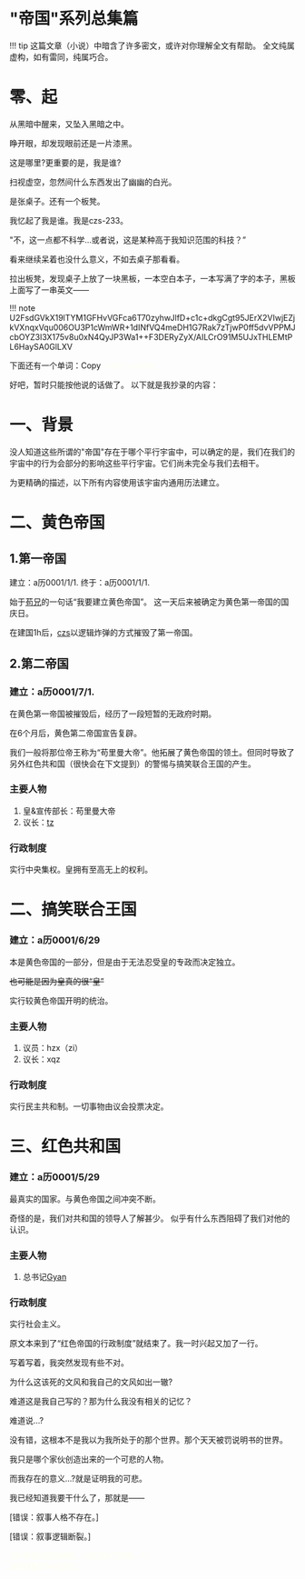 # "帝国"系列总集篇
!!! tip
    这篇文章（小说）中暗含了许多密文，或许对你理解全文有帮助。
    全文纯属虚构，如有雷同，纯属巧合。

# 零、起
从黑暗中醒来，又坠入黑暗之中。

睁开眼，却发现眼前还是一片漆黑。

这是哪里?更重要的是，我是谁?

扫视虚空，忽然间什么东西发出了幽幽的白光。

是张桌子。还有一个板凳。

我忆起了我是谁。我是czs-233。

"不，这一点都不科学...或者说，这是某种高于我知识范围的科技？”

看来继续呆着也没什么意义，不如去桌子那看看。

拉出板凳，发现桌子上放了一块黑板，一本空白本子，一本写满了字的本子，黑板上面写了一串英文——


!!! note
   U2FsdGVkX19lTYM1GFHvVGFca6T70zyhwJlfD+c1c+dkgCgt95JErX2VIwjEZjkVXnqxVqu006OU3P1cWmWR+1dINfVQ4meDH1G7Rak7zTjwP0ff5dvVPPMJcbOYZ3l3X175v8u0xN4QyJP3Wa1++F3DERyZyX/AILCrO91M5UJxTHLEMtPL6HaySA0GlLXV


下面还有一个单词：Copy
<font color=#fffff size=2>--AES -czs233 </font>

好吧，暂时只能按他说的话做了。
以下就是我抄录的内容：
# 一、背景
没人知道这些所谓的"帝国"存在于哪个平行宇宙中，可以确定的是，我们在我们的宇宙中的行为会部分的影响这些平行宇宙。它们尚未完全与我们去相干。

为更精确的描述，以下所有内容使用该宇宙内通用历法建立。

# 二、黄色帝国
## 1.第一帝国
建立：a历0001/1/1.
终于：a历0001/1/1.

始于[苟兄]()的一句话“我要建立黄色帝国”。
这一天后来被确定为黄色第一帝国的国庆日。

在建国1h后，[czs](人物志\czs.md)以逻辑炸弹的方式摧毁了第一帝国。
## 2.第二帝国
### 建立：a历0001/7/1.

在黄色第一帝国被摧毁后，经历了一段短暂的无政府时期。

在6个月后，黄色第二帝国宣告复辟。

我们一般将那位帝王称为“苟里曼大帝”。他拓展了黄色帝国的领土。但同时导致了另外红色共和国（很快会在下文提到）的警惕与搞笑联合王国的产生。

### 主要人物
1. 皇&宣传部长：苟里曼大帝
2. 议长：[tz](/人物志/Rabbit.md)
### 行政制度
实行中央集权。皇拥有至高无上的权利。
# 二、搞笑联合王国
### 建立：a历0001/6/29

本是黄色帝国的一部分，但是由于无法忍受皇的专政而决定独立。

<del/>也可能是因为皇真的很“皇”<del>

实行较黄色帝国开明的统治。

### 主要人物
1. 议员：hzx（zi）
2. 议长：xqz
### 行政制度
实行民主共和制。一切事物由议会投票决定。
# 三、红色共和国
### 建立：a历0001/5/29
最真实的国家。与黄色帝国之间冲突不断。

奇怪的是，我们对共和国的领导人了解甚少。
似乎有什么东西阻碍了我们对他的认识。
### 主要人物
1. 总书记[Gyan](人物志/Gyan.md)
### 行政制度
实行社会主义。

原文本来到了“红色帝国的行政制度”就结束了。我一时兴起又加了一行。


写着写着，我突然发现有些不对。

为什么这该死的文风和我自己的文风如出一辙?

难道这是我自己写的？那为什么我没有相关的记忆？

难道说...?

没有错，这根本不是我以为我所处于的那个世界。那个天天被罚说明书的世界。

我只是哪个家伙创造出来的一个可悲的人物。


而我存在的意义...?就是证明我的可悲。

我已经知道我要干什么了，那就是——

[错误：叙事人格不存在。]

[错误：叙事逻辑断裂。]

<font color=#fffff size=2>233号迭代已经抹除。小说又长了些呢...！<br/>准备创建234号迭代。 </font>
